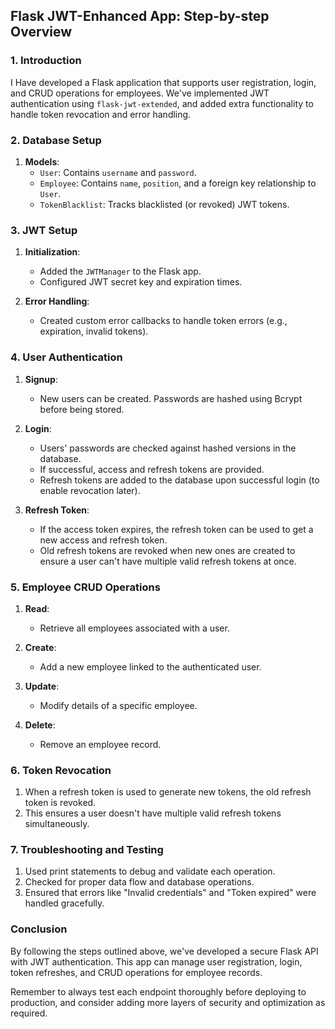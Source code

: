 ## Flask JWT-Enhanced App: Step-by-step Overview

### 1. Introduction

I Have developed a Flask application that supports user registration, login, and CRUD operations for employees. We've implemented JWT authentication using `flask-jwt-extended`, and added extra functionality to handle token revocation and error handling.

### 2. Database Setup

1. **Models**:
    - `User`: Contains `username` and `password`.
    - `Employee`: Contains `name`, `position`, and a foreign key relationship to `User`.
    - `TokenBlacklist`: Tracks blacklisted (or revoked) JWT tokens.

### 3. JWT Setup

1. **Initialization**: 
    - Added the `JWTManager` to the Flask app.
    - Configured JWT secret key and expiration times.

2. **Error Handling**: 
    - Created custom error callbacks to handle token errors (e.g., expiration, invalid tokens).

### 4. User Authentication

1. **Signup**:
    - New users can be created. Passwords are hashed using Bcrypt before being stored.

2. **Login**:
    - Users' passwords are checked against hashed versions in the database.
    - If successful, access and refresh tokens are provided. 
    - Refresh tokens are added to the database upon successful login (to enable revocation later).

3. **Refresh Token**:
    - If the access token expires, the refresh token can be used to get a new access and refresh token.
    - Old refresh tokens are revoked when new ones are created to ensure a user can't have multiple valid refresh tokens at once.

### 5. Employee CRUD Operations

1. **Read**: 
    - Retrieve all employees associated with a user.

2. **Create**: 
    - Add a new employee linked to the authenticated user.

3. **Update**: 
    - Modify details of a specific employee.

4. **Delete**: 
    - Remove an employee record.

### 6. Token Revocation

1. When a refresh token is used to generate new tokens, the old refresh token is revoked.
2. This ensures a user doesn't have multiple valid refresh tokens simultaneously.

### 7. Troubleshooting and Testing

1. Used print statements to debug and validate each operation.
2. Checked for proper data flow and database operations.
3. Ensured that errors like "Invalid credentials" and "Token expired" were handled gracefully.

### Conclusion

By following the steps outlined above, we've developed a secure Flask API with JWT authentication. This app can manage user registration, login, token refreshes, and CRUD operations for employee records. 

Remember to always test each endpoint thoroughly before deploying to production, and consider adding more layers of security and optimization as required.
